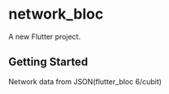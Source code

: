 # network_bloc

A new Flutter project.

## Getting Started
Network data from JSON(flutter_bloc 6/cubit)
